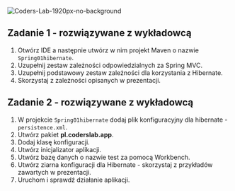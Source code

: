 ![Coders-Lab-1920px-no-background](https://user-images.githubusercontent.com/30623667/104709387-2b7ac180-571f-11eb-9b94-517aa6d501c9.png)



## Zadanie 1 - rozwiązywane z wykładowcą

1. Otwórz IDE  a następnie utwórz w nim projekt Maven o nazwie `Spring01hibernate`.
2. Uzupełnij zestaw zależności odpowiedzialnych za Spring MVC.
3. Uzupełnij podstawowy zestaw zależności dla korzystania z Hibernate.
4. Skorzystaj z zależności opisanych w prezentacji. 



## Zadanie 2 - rozwiązywane z wykładowcą

1. W projekcie `Spring01hibernate` dodaj plik konfiguracyjny dla hibernate -  `persistence.xml`.
2. Utwórz pakiet **pl.coderslab.app**.
3. Dodaj klasę konfiguracji.
4. Utwórz inicjalizator aplikacji.
5. Utwórz bazę danych o nazwie test za pomocą Workbench.
6. Utwórz ziarna konfiguracji dla Hibernate - skorzystaj z przykładów zawartych w prezentacji.
5. Uruchom i sprawdź działanie aplikacji.
